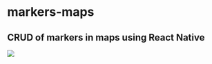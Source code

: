 # markers-maps
## CRUD of markers in maps using React Native
<img src='https://user-images.githubusercontent.com/46289656/104112569-0963e800-52b6-11eb-86fc-6f870c15d957.gif'>
